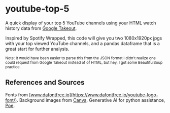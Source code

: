 # youtube-top-5
A quick display of your top 5 YouTube channels using your HTML watch history data from [Google Takeout](https://takeout.google.com/).

Inspired by Spotify Wrapped, this code will give you two 1080x1920px jpgs with your top viewed YouTube channels, and a pandas dataframe that is a great start for further analysis.

<sub>Note: It would have been easier to parse this from the JSON format I didn't realize one could request from Google Takeout instead of of HTML, but hey, I got some BeautifulSoup practice.</sub>

## References and Sources
Fonts from [www.dafontfree.io](https://www.dafontfree.io/youtube-logo-font/).
Background images from [Canva](https://www.canva.com/).
Generative AI for python assistance, [Poe](https://poe.com/).